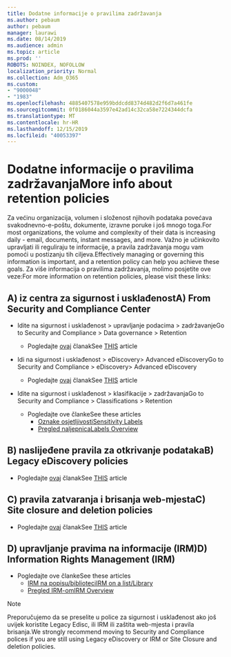 ```yaml
---
title: Dodatne informacije o pravilima zadržavanja
ms.author: pebaum
author: pebaum
manager: laurawi
ms.date: 08/14/2019
ms.audience: admin
ms.topic: article
ms.prod: ''
ROBOTS: NOINDEX, NOFOLLOW
localization_priority: Normal
ms.collection: Adm_O365
ms.custom:
- "9000048"
- "1983"
ms.openlocfilehash: 4885407578e959bddcdd8374d482d2f6d7a461fe
ms.sourcegitcommit: 0f0186044a3597e42ad14c32ca58e7224344dcfa
ms.translationtype: MT
ms.contentlocale: hr-HR
ms.lasthandoff: 12/15/2019
ms.locfileid: "40053397"
---
```

# <a name="more-info-about-retention-policies"></a><span data-ttu-id="857e0-102">Dodatne informacije o pravilima zadržavanja</span><span class="sxs-lookup"><span data-stu-id="857e0-102">More info about retention policies</span></span>

<span data-ttu-id="857e0-103">Za većinu organizacija, volumen i složenost njihovih podataka povećava svakodnevno-e-poštu, dokumente, izravne poruke i još mnogo toga.</span><span class="sxs-lookup"><span data-stu-id="857e0-103">For most organizations, the volume and complexity of their data is increasing daily - email, documents, instant messages, and more.</span></span> <span data-ttu-id="857e0-104">Važno je učinkovito upravljati ili reguliraju te informacije, a pravila zadržavanja mogu vam pomoći u postizanju tih ciljeva.</span><span class="sxs-lookup"><span data-stu-id="857e0-104">Effectively managing or governing this information is important, and a retention policy can help you achieve these goals.</span></span> <span data-ttu-id="857e0-105">Za više informacija o pravilima zadržavanja, molimo posjetite ove veze:</span><span class="sxs-lookup"><span data-stu-id="857e0-105">For more information on retention policies, please visit these links:</span></span>

## <a name="a-from-security-and-compliance-center"></a><span data-ttu-id="857e0-106">A) iz centra za sigurnost i usklađenost</span><span class="sxs-lookup"><span data-stu-id="857e0-106">A) From Security and Compliance Center</span></span>

- <span data-ttu-id="857e0-107">Idite na sigurnost i usklađenost > upravljanje podacima > zadržavanje</span><span class="sxs-lookup"><span data-stu-id="857e0-107">Go to Security and Compliance > Data governance > Retention</span></span>
  - <span data-ttu-id="857e0-108">Pogledajte [ovaj](https://docs.microsoft.com/office365/securitycompliance/retention-policies) članak</span><span class="sxs-lookup"><span data-stu-id="857e0-108">See [THIS](https://docs.microsoft.com/office365/securitycompliance/retention-policies) article</span></span>

- <span data-ttu-id="857e0-109">Idi na sigurnost i usklađenost > eDiscovery> Advanced eDiscovery</span><span class="sxs-lookup"><span data-stu-id="857e0-109">Go to Security and Compliance > eDiscovery> Advanced eDiscovery</span></span> 
  - <span data-ttu-id="857e0-110">Pogledajte [ovaj](https://docs.microsoft.com/office365/securitycompliance/ediscovery-cases) članak</span><span class="sxs-lookup"><span data-stu-id="857e0-110">See [THIS](https://docs.microsoft.com/office365/securitycompliance/ediscovery-cases) article</span></span>

- <span data-ttu-id="857e0-111">Idite na sigurnost i usklađenost > klasifikacije > zadržavanja</span><span class="sxs-lookup"><span data-stu-id="857e0-111">Go to Security and Compliance > Classifications > Retention</span></span>
  - <span data-ttu-id="857e0-112">Pogledajte ove članke</span><span class="sxs-lookup"><span data-stu-id="857e0-112">See these articles</span></span>
    - [<span data-ttu-id="857e0-113">Oznake osjetljivosti</span><span class="sxs-lookup"><span data-stu-id="857e0-113">Sensitivity Labels</span></span>](https://docs.microsoft.com/office365/securitycompliance/sensitivity-labels)
    - [<span data-ttu-id="857e0-114">Pregled naljepnica</span><span class="sxs-lookup"><span data-stu-id="857e0-114">Labels Overview</span></span>](https://docs.microsoft.com/office365/securitycompliance/labels)

## <a name="b-legacy-ediscovery-policies"></a><span data-ttu-id="857e0-115">B) naslijeđene pravila za otkrivanje podataka</span><span class="sxs-lookup"><span data-stu-id="857e0-115">B) Legacy eDiscovery policies</span></span>

- <span data-ttu-id="857e0-116">Pogledajte [ovaj](https://support.office.com/article/Set-up-an-eDiscovery-Center-in-SharePoint-Online-A18F8975-AA7F-43B4-A7D6-001D14744D8E) članak</span><span class="sxs-lookup"><span data-stu-id="857e0-116">See [THIS](https://support.office.com/article/Set-up-an-eDiscovery-Center-in-SharePoint-Online-A18F8975-AA7F-43B4-A7D6-001D14744D8E) article</span></span>

## <a name="c-site-closure-and-deletion-policies"></a><span data-ttu-id="857e0-117">C) pravila zatvaranja i brisanja web-mjesta</span><span class="sxs-lookup"><span data-stu-id="857e0-117">C) Site closure and deletion policies</span></span>

- <span data-ttu-id="857e0-118">Pogledajte [ovaj](https://support.office.com/article/Use-policies-for-site-closure-and-deletion-A8280D82-27FD-48C5-9ADF-8A5431208BA5) članak</span><span class="sxs-lookup"><span data-stu-id="857e0-118">See [THIS](https://support.office.com/article/Use-policies-for-site-closure-and-deletion-A8280D82-27FD-48C5-9ADF-8A5431208BA5) article</span></span>  

## <a name="d-information-rights-management-irm"></a><span data-ttu-id="857e0-119">D) upravljanje pravima na informacije (IRM)</span><span class="sxs-lookup"><span data-stu-id="857e0-119">D) Information Rights Management (IRM)</span></span>

- <span data-ttu-id="857e0-120">Pogledajte ove članke</span><span class="sxs-lookup"><span data-stu-id="857e0-120">See these articles</span></span>
  - [<span data-ttu-id="857e0-121">IRM na popisu/biblioteci</span><span class="sxs-lookup"><span data-stu-id="857e0-121">IRM on a list/Library</span></span>](https://support.office.com/article/apply-information-rights-management-to-a-list-or-library-3bdb5c4e-94fc-4741-b02f-4e7cc3c54aa1)
  - [<span data-ttu-id="857e0-122">Pregled IRM-om</span><span class="sxs-lookup"><span data-stu-id="857e0-122">IRM Overview</span></span>](https://support.office.com/article/create-and-apply-information-management-policies-eb501fe9-2ef6-4150-945a-65a6451ee9e9)

> [!Note]
> <span data-ttu-id="857e0-123">Preporučujemo da se preselite u police za sigurnost i usklađenost ako još uvijek koristite Legacy Edisc, ili IRM ili zaštita web-mjesta i pravila brisanja.</span><span class="sxs-lookup"><span data-stu-id="857e0-123">We strongly recommend moving to Security and Compliance polices if you are still using Legacy eDiscovery or IRM or Site Closure and deletion policies.</span></span>
